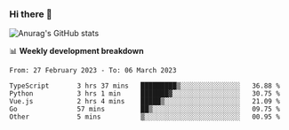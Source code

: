 ### Hi there 👋
![Anurag's GitHub stats](https://github-readme-stats.vercel.app/api?username=jami1024&show_icons=true&theme=radical)

📊 **Weekly development breakdown**
<!--START_SECTION:waka-->

```text
From: 27 February 2023 - To: 06 March 2023

TypeScript       3 hrs 37 mins   █████████▒░░░░░░░░░░░░░░░   36.88 %
Python           3 hrs 1 min     ███████▓░░░░░░░░░░░░░░░░░   30.75 %
Vue.js           2 hrs 4 mins    █████▒░░░░░░░░░░░░░░░░░░░   21.09 %
Go               57 mins         ██▒░░░░░░░░░░░░░░░░░░░░░░   09.75 %
Other            5 mins          ▒░░░░░░░░░░░░░░░░░░░░░░░░   00.95 %
```

<!--END_SECTION:waka-->
<!--
**jami1024/jami1024** is a ✨ _special_ ✨ repository because its `README.md` (this file) appears on your GitHub profile.

Here are some ideas to get you started:

- 🔭 I’m currently working on ...
- 🌱 I’m currently learning ...
- 👯 I’m looking to collaborate on ...
- 🤔 I’m looking for help with ...
- 💬 Ask me about ...
- 📫 How to reach me: ...
- 😄 Pronouns: ...
- ⚡ Fun fact: ...
-->
